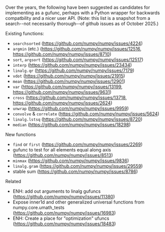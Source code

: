 
Over the years, the following have been suggested as candidates for implementing
as a gufunc, perhaps with a Python wrapper for backwards compatbility and a nicer
user API.  (Note: this list is a snapshot from a search--not necessarily thorough--of
github issues as of October 2025.)

Existing functions:

* `searchsorted` (https://github.com/numpy/numpy/issues/4224)
* `argmin` (etc.) (https://github.com/numpy/numpy/issues/12516, https://github.com/numpy/numpy/issues/8710)
* `sort`, `argsort` (https://github.com/numpy/numpy/issues/12517)
* `interp` (https://github.com/numpy/numpy/issues/23434)
* `linalg.qr` (https://github.com/numpy/numpy/issues/7179)
* `vdot` (https://github.com/numpy/numpy/issues/21915)
* `mean` (https://github.com/numpy/numpy/issues/12901)
* `var` (https://github.com/numpy/numpy/issues/13199, https://github.com/numpy/numpy/issues/9631)
* `cross` (https://github.com/numpy/numpy/issues/13718, https://github.com/numpy/numpy/issues/2624)
* `unwrap` (https://github.com/numpy/numpy/issues/9959)
* `convolve` & `correlate` (https://github.com/numpy/numpy/issues/5624)
* `linalg.lstsq` (https://github.com/numpy/numpy/issues/8720)
* `median` (https://github.com/numpy/numpy/issues/18298)

New functions

* `find` or `first` (https://github.com/numpy/numpy/issues/2269)
* gufunc to test for all elements equal along axis (https://github.com/numpy/numpy/issues/8513)
* `minmax` (https://github.com/numpy/numpy/issues/9836)
* `linalg.gram` (https://github.com/numpy/numpy/issues/29559)
* stable sum (https://github.com/numpy/numpy/issues/8786)

Related

* ENH: add out arguments to linalg gufuncs (https://github.com/numpy/numpy/issues/11380)
* Expose inner1d and other generalized universal functions from numpy.core.umath_tests
  (https://github.com/numpy/numpy/issues/16983)
* ENH: Create a place for "optimization" ufuncs (https://github.com/numpy/numpy/issues/18483)